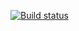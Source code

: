 [![Build status](https://ci.appveyor.com/api/projects/status/da8qgya56vwbjkg0?svg=true)](https://ci.appveyor.com/project/LuNTIK969/cucumber)
